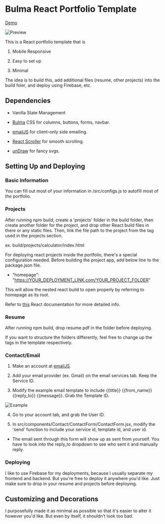 # Bulma React Portfolio Template

[Demo](https://bulma-react-portfolio-template.web.app/)

![Preview](https://i.imgur.com/3EgtDNN.png)

This is a React portfolio template that is 

1. Mobile Responsive

2. Easy to set up

3. Minimal

The idea is to build this, add additional files (resume, other projects) into the build foler, and deploy using Firebase, etc.

## Dependencies

- Vanilla State Management

- [Bulma](https://bulma.io/) CSS for columns, buttons, forms, navbar.

- [emailJS](https://www.emailjs.com/) for client-only side emailing.

- [React Scroller](https://www.npmjs.com/package/react-scroll) for smooth scrolling.

- [unDraw](https://undraw.co/) for fancy svgs.

## Setting Up and Deploying

### Basic Information

You can fill out most of your information in /src/configs.js to autofill most of the portfolio.

### Projects

After running npm build, create a 'projects' folder in the build folder, then create another folder for the project, and drop other React build files in there or any static files. Then, link the file path to the project from the <a> tag used in the projects section. 

ex. build/projects/calculator/index.html

For deploying react projects inside the portfolio, there's a special configuration needed. Before building the project app, add below line to the package.json file.

* "homepage": "https://YOUR_DEPLOYMENT_LINK.com/YOUR_PROJECT_FOLDER"

This will allow the nested react build to open properly by referring to homepage as its root.

Refer to [this](https://facebook.github.io/create-react-app/docs/deployment#building-for-relative-paths) React documentation for more detailed info.

### Resume

After running npm build, drop resume.pdf in the folder before deploying.

If you want to structure the folders differently, feel free to change up the <a> tags in the template respectively.

### Contact/Email

1. Make an account at [emailJS](https://www.emailjs.com/). 

2. Add your email provider (ex. Gmail) on the email services tab. Keep the Service ID.

3. Modify the example email template to include {{title}} {{from_name}} {{reply_to}} {{message}}. Grab the Template ID.

![Example](https://i.imgur.com/gPW6jh0.png)

4. Go to your account tab, and grab the User ID.

5. In src/components/Contact/ContactForm/ContactForm.jsx, modify the 'send' function to include your service id, template id, and user id.

* The email sent through this form will show up as sent from yourself. You have to look into the reply_to dropdown to see who sent it and manually reply.

### Deploying

I like to use Firebase for my deployments, because I usually separate my frontend and backend. But you're free to deploy it anywhere you'd like. Just make sure to drop in your resume and projects before deploying.

## Customizing and Decorations

I purposefully made it as minimal as possible so that it's easier to alter it however you'd like. But even by itself, it shouldn't look too bad.
